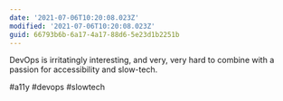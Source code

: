 ```yaml
---
date: '2021-07-06T10:20:08.023Z'
modified: '2021-07-06T10:20:08.023Z'
guid: 66793b6b-6a17-4a17-88d6-5e23d1b2251b
---
```

DevOps is irritatingly interesting, and very, very hard to combine with a passion for accessibility and slow-tech.

#a11y #devops #slowtech
